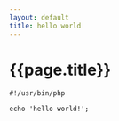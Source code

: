 ```yaml
---
layout: default
title: hello world
--- 
```


{{page.title}}
================================


	#!/usr/bin/php

	echo 'hello world!';

